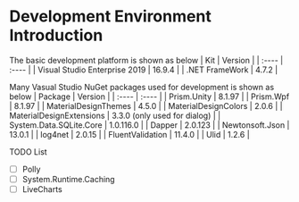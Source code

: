 #  Development Environment Introduction  

The basic development platform is shown as below
| Kit   | Version | 
| :---- | :----   |
| Visual Studio Enterprise 2019 | 16.9.4 |
| .NET FrameWork                | 4.7.2  |

Many Vasual Studio NuGet packages used for development is shown as below
| Package   | Version | 
| :----     | :----   |
| Prism.Unity              | 8.1.97    |
| Prism.Wpf                | 8.1.97    |
| MaterialDesignThemes     | 4.5.0     |
| MaterialDesignColors     | 2.0.6     |
| MaterialDesignExtensions | 3.3.0 (only used for dialog) |
| System.Data.SQLite.Core  | 1.0.116.0 |
| Dapper                   | 2.0.123   |
| Newtonsoft.Json          | 13.0.1    |
| log4net                  | 2.0.15    |
| FluentValidation         | 11.4.0    |
| Ulid                     | 1.2.6     |

TODO List
- [ ] Polly  
- [ ] System.Runtime.Caching  
- [ ] LiveCharts 
